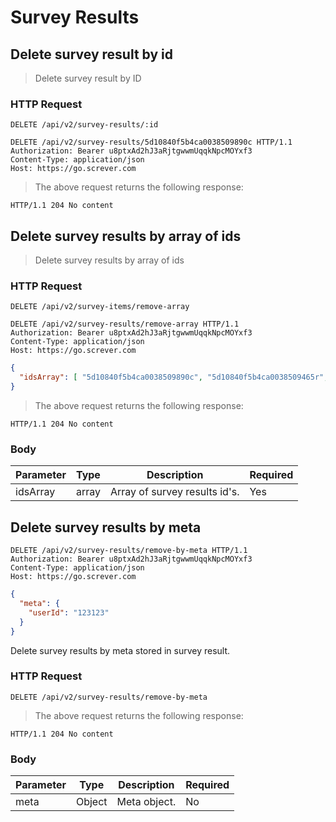# Survey Results
## Delete survey result by id
> Delete survey result by ID

### HTTP Request
`DELETE /api/v2/survey-results/:id`

```http
DELETE /api/v2/survey-results/5d10840f5b4ca0038509890c HTTP/1.1
Authorization: Bearer u8ptxAd2hJ3aRjtgwwmUqqkNpcMOYxf3
Content-Type: application/json
Host: https://go.screver.com
```

> The above request returns the following response:

```http
HTTP/1.1 204 No content
```

## Delete survey results by array of ids
> Delete survey results by array of ids

### HTTP Request
`DELETE /api/v2/survey-items/remove-array`

```http
DELETE /api/v2/survey-results/remove-array HTTP/1.1
Authorization: Bearer u8ptxAd2hJ3aRjtgwwmUqqkNpcMOYxf3
Content-Type: application/json
Host: https://go.screver.com
```

```json
{
  "idsArray": [ "5d10840f5b4ca0038509890c", "5d10840f5b4ca0038509465r", "5d10840f5b4ca0038509978x" ]
}
```

> The above request returns the following response:

```http
HTTP/1.1 204 No content
```

### Body

Parameter | Type | Description | Required |
--------- | ------- | ----------- | -------- |
idsArray |array| Array of survey results id's.| Yes |

## Delete survey results by meta

```http
DELETE /api/v2/survey-results/remove-by-meta HTTP/1.1
Authorization: Bearer u8ptxAd2hJ3aRjtgwwmUqqkNpcMOYxf3
Content-Type: application/json
Host: https://go.screver.com
```

```json
{
  "meta": {
    "userId": "123123"
  }
}
```

Delete survey results by meta stored in survey result.

### HTTP Request
`DELETE /api/v2/survey-results/remove-by-meta`

> The above request returns the following response:

```http
HTTP/1.1 204 No content
```

### Body

Parameter | Type | Description | Required |
--------- | ------- | ----------- | -------- |
meta |Object| Meta object.| No |
